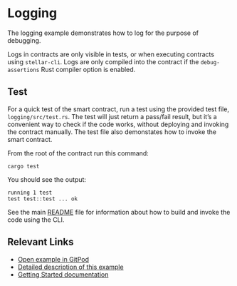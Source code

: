 # Logging
The logging example demonstrates how to log for the purpose of debugging.

Logs in contracts are only visible in tests, or when executing contracts using `stellar-cli`. Logs are only compiled into the contract if the `debug-assertions` Rust compiler option is enabled.

## Test
For a quick test of the smart contract, run a test using the provided test file, `logging/src/test.rs`. The test will just return a pass/fail result, but it’s a convenient way to check if the code works, without deploying and invoking the contract manually. The test file also demonstates how to invoke the smart contract. 

From the root of the contract run this command:

```
cargo test
```

You should see the output:

```
running 1 test
test test::test ... ok
```

See the main [README](../README.md) file for information about how to build and invoke the code using the CLI.

## Relevant Links
- [Open example in GitPod](https://gitpod.io/#https://github.com/stellar/soroban-examples/tree/v21.6.0)
- [Detailed description of this example](https://developers.stellar.org/docs/build/smart-contracts/example-contracts/logging)
- [Getting Started documentation](https://developers.stellar.org/docs/build/smart-contracts/getting-started)

